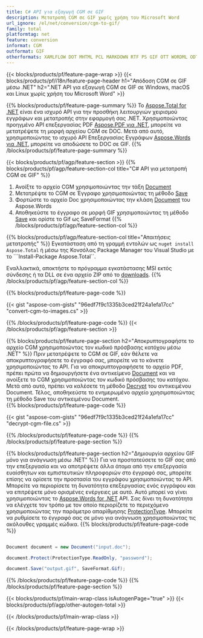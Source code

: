 ```yaml
---
title: C# API για εξαγωγή CGM σε GIF
description: Μετατροπή CGM σε GIF χωρίς χρήση του Microsoft Word
url_ignore: /el/net/conversion/cgm-to-gif/
family: total
platformtag: net
feature: conversion
informat: CGM
outformat: GIF
otherformats: XAMLFLOW DOT MHTML PCL MARKDOWN RTF PS GIF OTT WORDML ODT DOTM
---
```

{{< blocks/products/pf/feature-page-wrap >}}
{{< blocks/products/pf/i18n/feature-page-header h1="Απόδοση CGM σε GIF μέσω .NET" h2=".NET API για εξαγωγή CGM σε GIF σε Windows, macOS και Linux χωρίς χρήση του Microsoft Word" >}}

{{% blocks/products/pf/feature-page-summary %}}
Το [Aspose.Total for .NET](https://products.aspose.com/total/net/) είναι ένα ισχυρό API για την προσθήκη λειτουργιών χειρισμού εγγράφων και μετατροπής στην εφαρμογή σας .NET. Χρησιμοποιώντας προηγμένο API επεξεργασίας PDF [Aspose.PDF για .NET](https://products.aspose.com/pdf/net/), μπορείτε να μετατρέψετε τη μορφή αρχείου CGM σε DOC. Μετά από αυτό, χρησιμοποιώντας το ισχυρό API Επεξεργασίας Εγγράφων [Aspose.Words για .NET](https://products.aspose.com/words/net/), μπορείτε να αποδώσετε το DOC σε GIF.
{{% /blocks/products/pf/feature-page-summary  %}}

{{< blocks/products/pf/agp/feature-section >}}
{{% blocks/products/pf/agp/feature-section-col title="C# API για μετατροπή CGM σε GIF" %}}
1. Ανοίξτε το αρχείο CGM χρησιμοποιώντας την τάξη [Document](https://reference.aspose.com/pdf/net/aspose.pdf/document)
2. Μετατρέψτε το CGM σε Έγγραφο χρησιμοποιώντας τη μέθοδο [Save](https://reference.aspose.com/pdf/net/aspose.pdf.document/save/methods/5)
3. Φορτώστε το αρχείο Doc χρησιμοποιώντας την κλάση [Document](https://reference.aspose.com/words/net/aspose.words/document) του Aspose.Words
4. Αποθηκεύστε το έγγραφο σε μορφή GIF χρησιμοποιώντας τη μέθοδο [Save](https://reference.aspose.com/words/net/aspose.words.document/save/methods/4) και ορίστε το Gif ως SaveFormat
{{% /blocks/products/pf/agp/feature-section-col %}}

{{% blocks/products/pf/agp/feature-section-col title="Απαιτήσεις μετατροπής" %}}
Εγκατάσταση από τη γραμμή εντολών ως ```nuget install Aspose.Total``` ή μέσω της Κονσόλας Package Manager του Visual Studio με το ```Install-Package Aspose.Total``.

Εναλλακτικά, αποκτήστε το πρόγραμμα εγκατάστασης MSI εκτός σύνδεσης ή τα DLL σε ένα αρχείο ZIP από το [downloads](https://releases.aspose.com/total/net).
{{% /blocks/products/pf/agp/feature-section-col %}}

{{% blocks/products/pf/feature-page-code %}}
{{< gist "aspose-com-gists" "96edf7f9c1335b3ced21f24a1efa17cc" "convert-cgm-to-images.cs" >}}
{{% /blocks/products/pf/feature-page-code %}}
{{< /blocks/products/pf/agp/feature-section >}}

{{% blocks/products/pf/feature-page-section  h2="Αποκρυπτογραφήστε το αρχείο CGM χρησιμοποιώντας τον κωδικό πρόσβασης κατόχου μέσω .NET" %}}
Πριν μετατρέψετε το CGM σε GIF, εάν θέλετε να αποκρυπτογραφήσετε το έγγραφό σας, μπορείτε να το κάνετε χρησιμοποιώντας το API. Για να αποκρυπτογραφήσετε το αρχείο PDF, πρέπει πρώτα να δημιουργήσετε ένα αντικείμενο [Document](https://reference.aspose.com/pdf/net/aspose.pdf/document) και να ανοίξετε το CGM χρησιμοποιώντας τον κωδικό πρόσβασης του κατόχου. Μετά από αυτό, πρέπει να καλέσετε τη μέθοδο [Decrypt](https://reference.aspose.com/pdf/net/aspose.pdf/document/methods/decrypt) του αντικειμένου Document. Τέλος, αποθηκεύστε το ενημερωμένο αρχείο χρησιμοποιώντας τη μέθοδο Save του αντικειμένου Document.  
{{% blocks/products/pf/feature-page-code %}}
{{< gist "aspose-com-gists" "96edf7f9c1335b3ced21f24a1efa17cc" "decrypt-cgm-file.cs" >}}
{{% /blocks/products/pf/feature-page-code  %}}
{{% /blocks/products/pf/feature-page-section %}}

{{% blocks/products/pf/feature-page-section  h2="Δημιουργία αρχείου GIF μόνο για ανάγνωση μέσω .NET" %}}
Για να προστατεύσετε το GIF σας από την επεξεργασία και να αποτρέψετε άλλα άτομα από την επεξεργασία ευαίσθητων και εμπιστευτικών πληροφοριών στο έγγραφό σας, μπορείτε επίσης να ορίσετε την προστασία του εγγράφου χρησιμοποιώντας το API. Μπορείτε να περιορίσετε τη δυνατότητα επεξεργασίας ενός εγγράφου και να επιτρέψετε μόνο ορισμένες ενέργειες με αυτό. Αυτό μπορεί να γίνει χρησιμοποιώντας το [Aspose.Words for .NET](https://products.aspose.com/words/net/) API. Σας δίνει τη δυνατότητα να ελέγχετε τον τρόπο με τον οποίο περιορίζετε το περιεχόμενο χρησιμοποιώντας την παράμετρο απαρίθμησης [ProtectionType](https://reference.aspose.com/words/net/aspose.words/protectiontype). Μπορείτε να ρυθμίσετε το έγγραφό σας σε μόνο για ανάγνωση χρησιμοποιώντας τις ακόλουθες γραμμές κώδικα. 
{{% blocks/products/pf/feature-page-code %}}

```cs

Document document = new Document("input.doc");

document.Protect(ProtectionType.ReadOnly, "password");

document.Save("output.gif", SaveFormat.Gif);    
```

{{% /blocks/products/pf/feature-page-code  %}}
{{% /blocks/products/pf/feature-page-section %}}

{{< blocks/products/pf/main-wrap-class isAutogenPage="true" >}}
{{< blocks/products/pf/agp/other-autogen-total >}}


{{< /blocks/products/pf/main-wrap-class >}}

{{< /blocks/products/pf/feature-page-wrap >}}